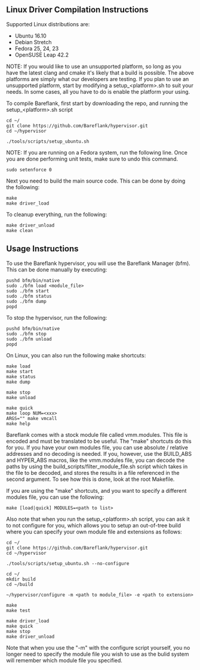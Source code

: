 ## Linux Driver Compilation Instructions

Supported Linux distributions are:
- Ubuntu 16.10
- Debian Stretch
- Fedora 25, 24, 23
- OpenSUSE Leap 42.2

NOTE: If you would like to use an unsupported platform, so long as you have
the latest clang and cmake it's likely that a build is
possible. The above platforms are simply what our developers are testing.
If you plan to use an unsupported platform, start by modifying a
setup_\<platform\>.sh to suit your needs. In some cases, all you have to
do is enable the platform your using.

To compile Bareflank, first start by downloading the repo, and running the
setup_\<platform\>.sh script

```
cd ~/
git clone https://github.com/Bareflank/hypervisor.git
cd ~/hypervisor

./tools/scripts/setup_ubuntu.sh
```

NOTE: If you are running on a Fedora system, run the following line. Once you are done performing unit tests, make sure to undo this command.

```
sudo setenforce 0
```

Next you need to build the main source code.
This can be done by doing the following:

```
make
make driver_load
```

To cleanup everything, run the following:

```
make driver_unload
make clean
```

## Usage Instructions

To use the Bareflank hypervisor, you will use the Bareflank Manager (bfm).
This can be done manually by executing:

```
pushd bfm/bin/native
sudo ./bfm load <module_file>
sudo ./bfm start
sudo ./bfm status
sudo ./bfm dump
popd
```

To stop the hypervisor, run the following:

```
pushd bfm/bin/native
sudo ./bfm stop
sudo ./bfm unload
popd
```

On Linux, you can also run the following make shortcuts:

```
make load
make start
make status
make dump

make stop
make unload

make quick
make loop NUM=<xxx>
ARGS="" make vmcall
make help
```

Bareflank comes with a stock module file called vmm.modules. This file is
encoded and must be translated to be useful. The "make" shortcuts do this
for you. If you have your own modules file, you can use absolute / relative
addresses and no decoding is needed. If you, however, use the BUILD_ABS and
HYPER_ABS macros, like the vmm.modules file, you can decode the paths by
using the build_scripts/filter_module_file.sh script which takes in the file
to be decoded, and stores the results in a file referenced in the second
argument. To see how this is done, look at the root Makefile.

If you are using the "make" shortcuts, and you want to specify a different
modules file, you can use the following:

```
make [load|quick] MODULES=<path to list>
```

Also note that when you run the setup_\<platform\>.sh script, you can ask it
to not configure for you, which allows you to setup an out-of-tree build
where you can specify your own module file and extensions as follows:

```
cd ~/
git clone https://github.com/Bareflank/hypervisor.git
cd ~/hypervisor

./tools/scripts/setup_ubuntu.sh --no-configure

cd ~/
mkdir build
cd ~/build

~/hypervisor/configure -m <path to module_file> -e <path to extension>

make
make test

make driver_load
make quick
make stop
make driver_unload

```

Note that when you use the "-m" with the configure script yourself, you no
longer need to specify the module file you wish to use as the bulid system
will remember which module file you specified.
